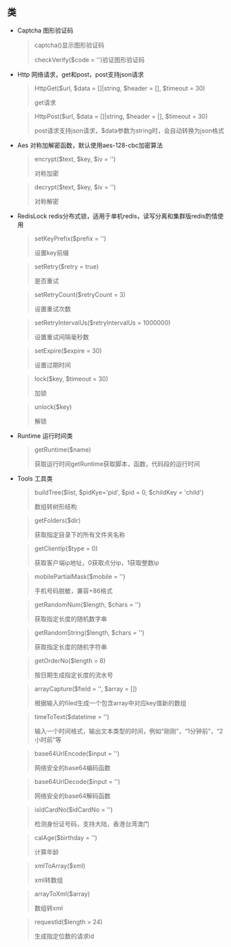 ## 类

* Captcha   图形验证码
  > captcha()显示图形验证码
  > 
  > checkVerify($code = '')验证图形验证码

* Http    网络请求，get和post，post支持json请求
  > HttpGet($url, $data = []|string, $header = [], $timeout = 30)
  > 
  > get请求

  > HttpPost($url, $data = []|string, $header = [], $timeout = 30)
  >
  > post请求支持json请求，$data参数为string时，会自动转换为json格式

* Aes    对称加解密函数，默认使用aes-128-cbc加密算法
  > encrypt($text, $key, $iv = '')
  > 
  > 对称加密

  > decrypt($text, $key, $iv = '')
  > 
  > 对称解密
  
* RedisLock    redis分布式锁，适用于单机redis，读写分离和集群版redis酌情使用
  > setKeyPrefix($prefix = '')
  > 
  > 设置key前缀
  
  > setRetry($retry = true)
  > 
  > 是否重试
  
  > setRetryCount($retryCount = 3)
  > 
  > 设置重试次数

  > setRetryIntervalUs($retryIntervalUs = 1000000)
  > 
  > 设置重试间隔毫秒数

  > setExpire($expire = 30)
  > 
  > 设置过期时间
  
  > lock($key, $timeout = 30)
  > 
  > 加锁

  > unlock($key)
  > 
  > 解锁

* Runtime    运行时间类
  > getRuntime($name)
  > 
  > 获取运行时间getRuntime获取脚本，函数，代码段的运行时间
* Tools    工具类
  > buildTree($list, $pidKye='pid', $pid = 0, $childKey = 'child')
  > 
  > 数组转树形结构

  > getFolders($dir)
  >
  > 获取指定目录下的所有文件夹名称

  > getClientIp($type = 0)  
  > 
  > 获取客户端ip地址，0获取点分ip，1获取整数ip

  > mobilePartialMask($mobile = '')
  > 
  > 手机号码脱敏，兼容+86格式 

  > getRandomNum($length, $chars = '')  
  > 
  > 获取指定长度的随机数字串

  > getRandomString($length, $chars = '')  
  > 
  > 获取指定长度的随机字符串

  > getOrderNo($length = 8) 
  > 
  > 按日期生成指定长度的流水号

  > arrayCapture($field = '', $array = [])  
  > 
  > 根据输入的filed生成一个包含array中对应key值新的数组

  > timeToText($datetime = '')
  > 
  > 输入一个时间格式，输出文本类型的时间，例如“刚刚”，“1分钟前”，“2小时前”等

  > base64UrlEncode($input = '')
  > 
  > 网络安全的base64编码函数

  > base64UrlDecode($input = '')
  > 
  > 网络安全的base64解码函数

  > isIdCardNo($idCardNo = '')
  > 
  > 检测身份证号码，支持大陆，香港台湾澳门 

  > calAge($birthday = '')
  > 
  > 计算年龄

  > xmlToArray($xml)
  > 
  > xml转数组

  > arrayToXml($array)
  > 
  > 数组转xml
  
  > requestId($length = 24)
  > 
  > 生成指定位数的请求id